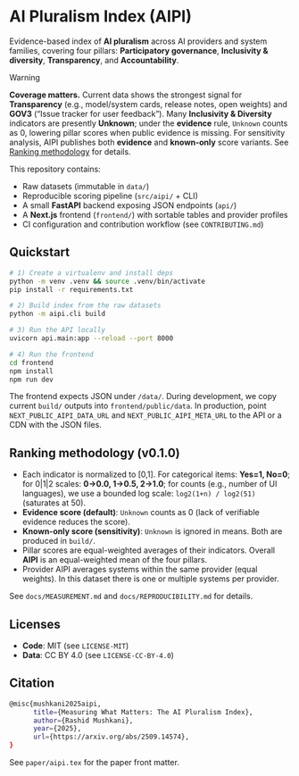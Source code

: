 
# AI Pluralism Index (AIPI)

Evidence-based index of **AI pluralism** across AI providers and system families, covering four pillars:
**Participatory governance**, **Inclusivity & diversity**, **Transparency**, and **Accountability**.

> [!WARNING]
> **Coverage matters.** Current data shows the strongest signal for **Transparency** (e.g., model/system cards, release notes, open weights) and **GOV3** (“Issue tracker for user feedback”). Many **Inclusivity & Diversity** indicators are presently **Unknown**; under the **evidence** rule, `Unknown` counts as 0, lowering pillar scores when public evidence is missing. For sensitivity analysis, AIPI publishes both **evidence** and **known‑only** score variants. See [Ranking methodology](#ranking-methodology-v010) for details.

This repository contains:
- Raw datasets (immutable in `data/`)
- Reproducible scoring pipeline (`src/aipi/` + CLI)
- A small **FastAPI** backend exposing JSON endpoints (`api/`)
- A **Next.js** frontend (`frontend/`) with sortable tables and provider profiles
- CI configuration and contribution workflow (see `CONTRIBUTING.md`)

## Quickstart

```bash
# 1) Create a virtualenv and install deps
python -m venv .venv && source .venv/bin/activate
pip install -r requirements.txt

# 2) Build index from the raw datasets
python -m aipi.cli build

# 3) Run the API locally
uvicorn api.main:app --reload --port 8000

# 4) Run the frontend
cd frontend
npm install
npm run dev
```

The frontend expects JSON under `/data/`. During development, we copy current `build/` outputs into `frontend/public/data`.
In production, point `NEXT_PUBLIC_AIPI_DATA_URL` and `NEXT_PUBLIC_AIPI_META_URL` to the API or a CDN with the JSON files.

## Ranking methodology (v0.1.0)

- Each indicator is normalized to [0,1]. For categorical items: **Yes=1, No=0**; for 0|1|2 scales: **0→0.0, 1→0.5, 2→1.0**; for counts (e.g., number of UI languages), we use a bounded log scale: `log2(1+n) / log2(51)` (saturates at 50).
- **Evidence score (default)**: `Unknown` counts as 0 (lack of verifiable evidence reduces the score).
- **Known-only score (sensitivity)**: `Unknown` is ignored in means. Both are produced in `build/`.
- Pillar scores are equal-weighted averages of their indicators. Overall **AIPI** is an equal-weighted mean of the four pillars.
- Provider AIPI averages systems within the same provider (equal weights). In this dataset there is one or multiple systems per provider.

See `docs/MEASUREMENT.md` and `docs/REPRODUCIBILITY.md` for details.

## Licenses

- **Code**: MIT (see `LICENSE-MIT`)
- **Data**: CC BY 4.0 (see `LICENSE-CC-BY-4.0`)

## Citation

```bash
@misc{mushkani2025aipi,
      title={Measuring What Matters: The AI Pluralism Index}, 
      author={Rashid Mushkani},
      year={2025},
      url={https://arxiv.org/abs/2509.14574}, 
}
```
See `paper/aipi.tex` for the paper front matter.


